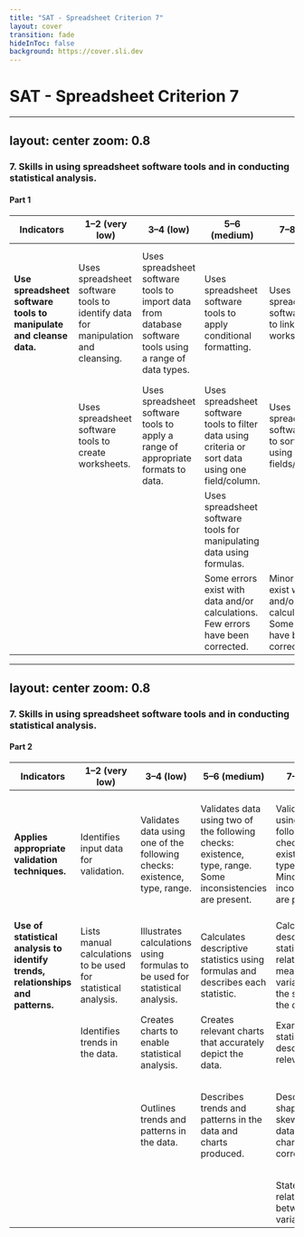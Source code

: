 ```yaml
---
title: "SAT - Spreadsheet Criterion 7"
layout: cover
transition: fade
hideInToc: false
background: https://cover.sli.dev
---
```

# SAT - Spreadsheet Criterion 7

---
layout: center
zoom: 0.8
---

### 7. Skills in using spreadsheet software tools and in conducting statistical analysis.
#### Part 1

| Indicators | 1–2 (very low) | 3–4 (low) | 5–6 (medium) | 7–8 (high) | 9–10 (very high) |
|------------|----------------|-----------|--------------|------------|------------------|
| **Use spreadsheet software tools to manipulate and cleanse data.** | Uses spreadsheet software tools to identify data for manipulation and cleansing. | Uses spreadsheet software tools to import data from database software tools using a range of data types. | Uses spreadsheet software tools to apply conditional formatting. | Uses spreadsheet software tools to link between worksheets. | Uses spreadsheet software tools to format all data and charts for export to infographics and/or dynamic data visualisations. |
|            | Uses spreadsheet software tools to create worksheets. | Uses spreadsheet software tools to apply a range of appropriate formats to data. | Uses spreadsheet software tools to filter data using criteria or sort data using one field/column. | Uses spreadsheet software tools to sort data using multiple fields/columns. | All errors with data and/or calculations have been identified and corrected. |
|            |                |           | Uses spreadsheet software tools for manipulating data using formulas. |            |                    |
|            |                |           | Some errors exist with data and/or calculations. Few errors have been corrected. | Minor errors exist with data and/or calculations. Some errors have been corrected. |                    |

---
layout: center
zoom: 0.8
---
### 7. Skills in using spreadsheet software tools and in conducting statistical analysis.
#### Part 2
| Indicators | 1–2 (very low) | 3–4 (low) | 5–6 (medium) | 7–8 (high) | 9–10 (very high) |
|------------|----------------|-----------|--------------|------------|------------------|
| **Applies appropriate validation techniques.** | Identifies input data for validation. | Validates data using one of the following checks: existence, type, range. | Validates data using two of the following checks: existence, type, range. Some inconsistencies are present. | Validates data using all the following checks: existence, type, range. Minor inconsistencies are present. | Validates all relevant input data and checks the reasonableness and completeness of all input data. No inconsistencies are present. |
| **Use of statistical analysis to identify trends, relationships and patterns.** | Lists manual calculations to be used for statistical analysis. | Illustrates calculations using formulas to be used for statistical analysis. | Calculates descriptive statistics using formulas and describes each statistic. | Calculates descriptive statistics related to the measures of variability and the spread of the data. | Calculates all relevant descriptive statistics correctly and accurately. |
|            | Identifies trends in the data. | Creates charts to enable statistical analysis. | Creates relevant charts that accurately depict the data. | Examines the statistics and describes its relevance. | Explains reasons for the shape and skew of data accurately. |
|            |                | Outlines trends and patterns in the data. | Describes trends and patterns in the data and charts produced. | Describes the shape and skew of the data and charts correctly. | Calculates Pearson’s correlation coefficient and uses the value to show the relationship between data variables. |
|            |                |           |              | States the relationships between data variables. | |
